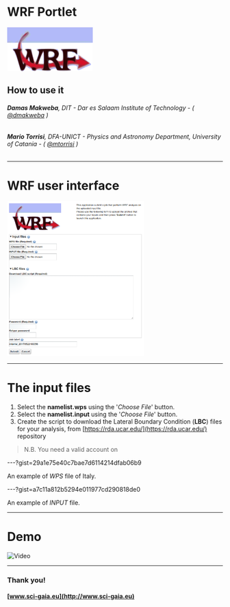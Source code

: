 WRF Portlet
===

![](assets/wrf-logo.png)

## How to use it

###### **Damas Makweba**, DIT - Dar es Salaam Institute of Technology - ( [@dmakweba](https://github.com/dmakweba) )
###### **Mario Torrisi**, DFA-UNICT - Physics and Astronomy Department, University of Catania - ( [@mtorrisi](https://github.com/mtorrisi) )

---

# WRF user interface

![](assets/screenshot.png)

---

# The input files

1. Select the **namelist.wps** using the '*Choose File*' button.
1. Select the **namelist.input** using the '*Choose File*' button.
1. Create the script to download the Lateral Boundary Condition (**LBC**) files for your analysis, from [https://rda.ucar.edu/](https://rda.ucar.edu/) repository
> N.B. You need a valid account on

---?gist=29a1e75e40c7bae7d6114214dfab06b9

An example of *WPS* file of Italy.

---?gist=a7c11a812b5294e011977cd290818de0

An example of *INPUT* file.

---

# Demo

![Video](https://www.youtube.com/embed/vSI9fEwghHw)

---

### Thank you!
#### [www.sci-gaia.eu](http://www.sci-gaia.eu)

